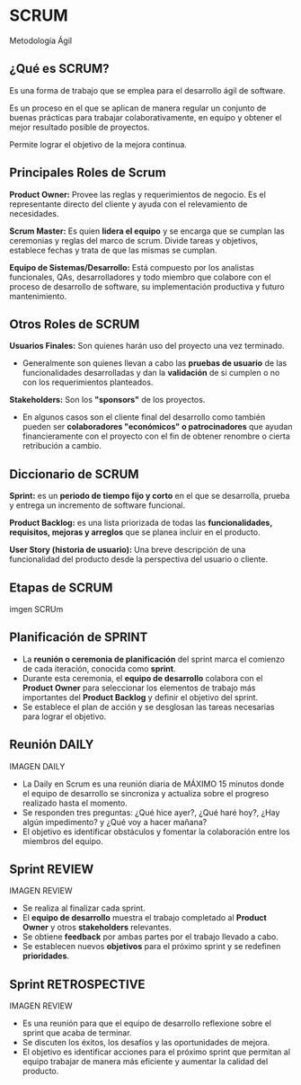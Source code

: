 <h1>SCRUM</h1>
<p>Metodología Ágil</p> 

<article>
  <h2>¿Qué es SCRUM?</h2> 
  <p>Es una forma de trabajo que se emplea para el desarrollo ágil de software.</p>  
  <p>Es un proceso en el que se aplican de manera regular un conjunto de buenas prácticas para trabajar colaborativamente, en equipo y obtener el mejor resultado posible de proyectos.</p> 
  <p>Permite lograr el objetivo de la mejora continua.</p>  
<article/>

<h2>Principales Roles de Scrum</h2>
<p><strong>Product Owner:</strong> Provee las reglas y requerimientos de negocio. Es el representante directo del cliente y ayuda con el relevamiento de necesidades.</p>
<p><strong>Scrum Master:</strong> Es quien <strong>lidera el equipo</strong>  y se encarga que se cumplan las ceremonias y reglas del marco de scrum. Divide tareas y objetivos, establece fechas y trata de que las mismas se cumplan.</p>
<p><strong>Equipo de Sistemas/Desarrollo:</strong> Está compuesto por los analistas funcionales, QAs, desarrolladores y todo miembro que colabore con el proceso de desarrollo de software, su implementación productiva y futuro mantenimiento.</p>

<h2>Otros Roles de SCRUM</h2> 
<p><strong>Usuarios Finales:</strong> Son quienes harán uso del proyecto una vez terminado. </p>
<ul>
  <li>Generalmente son quienes llevan a cabo las <strong>pruebas de usuario</strong> de las funcionalidades desarrolladas y dan la <strong>validación</strong> de si cumplen o no con los requerimientos planteados.</li>
</ul>
<p><strong>Stakeholders:</strong> Son los <strong>"sponsors"</strong> de los proyectos.</p>
<ul>
  <li> En algunos casos son el cliente final del desarrollo como también pueden ser <strong>colaboradores "económicos" o patrocinadores</strong> que ayudan financieramente con el proyecto con el fin de obtener renombre o cierta retribución a cambio.</li>
</ul>

<h2>Diccionario de SCRUM</h2>

<p><strong>Sprint:</strong> es un <strong>periodo de tiempo fijo y corto</strong> en el que se desarrolla, prueba y entrega un incremento de software funcional. </p>  
<p><strong>Product Backlog:</strong> es una lista priorizada de todas las <strong>funcionalidades, requisitos, mejoras y arreglos</strong> que se planea incluir en el producto.</p> 
<p><strong>User Story (historia de usuario):</strong> Una breve descripción de una funcionalidad del producto desde la perspectiva del usuario o cliente.</p>  

<h2>Etapas de SCRUM</h2>
imgen SCRUm

 <h2>Planificación de SPRINT</h2>
 <ul>
   <li>La <strong>reunión o ceremonia de planificación</strong> del sprint marca el comienzo de cada iteración, conocida como <strong>sprint</strong>.</li>
   <li> Durante esta ceremonia, el <strong>equipo de desarrollo</strong> colabora con el <strong>Product Owner</strong> para seleccionar los elementos de trabajo más importantes del <strong>Product Backlog</strong> y definir el objetivo del sprint.</li>
   <li>Se establece el plan de acción y se desglosan las tareas necesarias para lograr el objetivo.
 </li>
 </ul>

 <h2>Reunión DAILY</h2>
 IMAGEN DAILY
<ul>
  <li> La Daily en Scrum es una reunión diaria de MÁXIMO 15 minutos donde el equipo de desarrollo se sincroniza y actualiza sobre el progreso realizado hasta el momento.</li>
  <li>Se responden tres preguntas: ¿Qué hice ayer?, ¿Qué haré hoy?, ¿Hay algún impedimento? y ¿Qué voy a hacer mañana? </li>
  <li>El objetivo es identificar obstáculos y fomentar la colaboración entre los miembros del equipo.</li>
</ul>
 
 <h2>Sprint <strong>REVIEW</strong></h2>
IMAGEN REVIEW
 <ul>
   <li>Se realiza al finalizar cada sprint.</li>
   <li>El <strong>equipo de desarrollo</strong> muestra el trabajo completado al <strong>Product Owner</strong> y otros <strong>stakeholders</strong> relevantes.</li>
   <li>Se obtiene <strong>feedback</strong> por ambas partes por el trabajo Ilevado a cabo.</li>
   <li>Se establecen nuevos <strong>objetivos</strong> para el próximo sprint y se redefinen <strong>prioridades</strong>.</li>
 </ul>

 <h2>Sprint <strong>RETROSPECTIVE</strong></h2>
IMAGEN REVIEW
 <ul>
   <li>Es una reunión para que el equipo de desarrollo reflexione sobre el sprint que acaba de terminar.</li>
   <li>Se discuten los éxitos, los desafíos y las oportunidades de mejora.</li>
   <li>El objetivo es identificar acciones para el próximo sprint que permitan al equipo trabajar de manera más eficiente y aumentar la calidad del producto.</li>
   </li>
 </ul>
